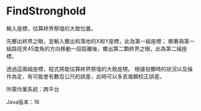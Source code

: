 # FindStronghold
輸入座標，估算終界祭壇的大致位置。

先擲出終界之眼，並輸入擲出和落地的X和Y座標，此為第一組座標；
朝著與第一組路徑夾45度角的方向移動一段距離後，擲出第二顆終界之眼，此為第二組座標。

透過這兩組座標，程式將能估算終界祭壇的大致座標。
根據投擲時的狀況以及操作為定，有可能會有數百公尺的誤差，此時可以多丟幾顆校正誤差。

所需作業系統：跨平台

Java版本：16
